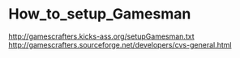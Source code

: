 How\_to\_setup\_Gamesman
========================

<http://gamescrafters.kicks-ass.org/setupGamesman.txt> <http://gamescrafters.sourceforge.net/developers/cvs-general.html>
